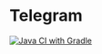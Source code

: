 # Telegram
[![Java CI with Gradle](https://github.com/FabiMamani/classroom-notifiers/actions/workflows/gradle.yml/badge.svg)](https://github.com/FabiMamani/classroom-notifiers/actions/workflows/gradle.yml)
